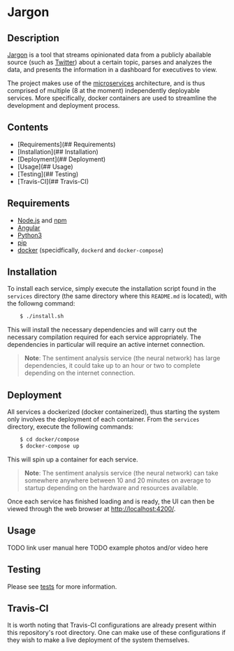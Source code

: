 # Jargon
## Description
[Jargon](..) is a tool that streams opinionated data from a publicly abailable source
(such as [Twitter](https://twitter.com/)) about a certain topic, parses and analyzes 
the data, and presents the information in a dashboard for executives to view.

The project makes use of the [microservices](https://microservices.io/) architecture, 
and is thus comprised of multiple (8 at the moment) independently deployable services.
More specifically, docker containers are used to streamline the development and deployment 
process.

## Contents
* [Requirements](## Requirements)
* [Installation](## Installation)
* [Deployment](## Deployment)
* [Usage](## Usage)
* [Testing](## Testing)
* [Travis-CI](## Travis-CI)

## Requirements
* [Node.js](https://nodejs.org/en/) and [npm](https://www.npmjs.com/)
* [Angular](https://angular.io/)
* [Python3](https://www.python.org/)
* [pip](https://pypi.org/project/pip/)
* [docker](https://www.docker.com/) (specidfically, `dockerd` and `docker-compose`)

## Installation
To install each service, simply execute the installation script found in the
`services` directory (the same directory where this `README.md` is located), with the
followng command:

```bash
    $ ./install.sh
```

This will install the necessary dependencies and will carry out the necessary 
compilation required for each service appropriately. The dependencies in particular
will require an active internet connection.

> __Note__: The sentiment analysis service (the neural network) has large
> dependencies, it could take up to an hour or two to complete depending on
> the internet connection.

## Deployment
All services a dockerized (docker containerized), thus starting the system
only involves the deployment of each container. From the `services` directory,
execute the following commands:

```bash
    $ cd docker/compose
    $ docker-compose up
```

This will spin up a container for each service. 

> __Note__: The sentiment analysis service (the neural network) can take
> somewhere anywhere between 10 and 20 minutes on average to startup 
> depending on the hardware and resources available.

Once each service has finished loading and is ready, the UI can 
then be viewed through the web browser at <http://localhost:4200/>.

## Usage
TODO link user manual here
TODO example photos and/or video here

## Testing
Please see [tests](../tests) for more information.

## Travis-CI
It is worth noting that Travis-CI configurations are already present within this
repository's root directory. One can make use of these configurations if they 
wish to make a live deployment of the system themselves.

